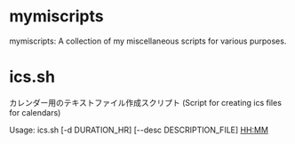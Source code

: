 # mymiscripts
mymiscripts: A collection of my miscellaneous scripts for various purposes.

# ics.sh
カレンダー用のテキストファイル作成スクリプト
(Script for creating ics files for calendars)

Usage: ics.sh [-d DURATION_HR] [--desc DESCRIPTION_FILE] <YYYY-MM-DD> <HH:MM> <TITLE>

使い方
```
日付、開始時間、タイトルの３つを指定
$ ics.sh 2024-12-24 18:00 打ち合わせ

# オプション
# -d で打ち合わせ時間の長さ (hr)を指定。[デフォルト: 1時間]
# --desc ファイル名 で指定した内容の改行を削除して icsファイルに追加 [デフォルト: 空]
$ ics.sh -d 2 --desc url.txt 2024-12-24 18:00 打ち合わせ

# 実行例: icsファイルが作成される (Example of execution: An ics file is created.)
$ ics.sh 2024-12-24 18:00 打ち合わせ
ICS file created: 打ち合わせ.ics
$ ls   打ち合わせ.ics
打ち合わせ.ics
```

